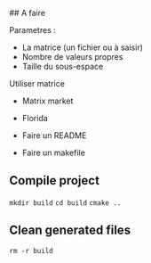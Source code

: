 ## A faire

Parametres :
* La matrice (un fichier ou à saisir)
* Nombre de valeurs propres
* Taille du sous-espace

Utiliser matrice
 - Matrix market
 * Florida

* Faire un README
* Faire un makefile


## Compile project

`mkdir build`
`cd build`
`cmake ..`

## Clean generated files

`rm -r build`



